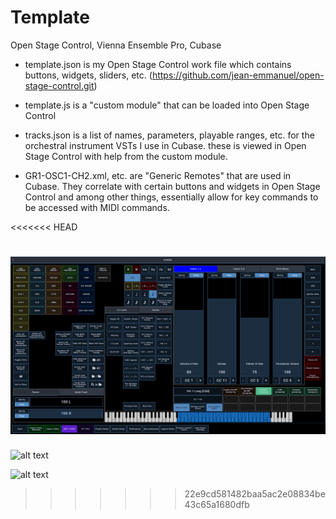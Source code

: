 # Template
Open Stage Control, Vienna Ensemble Pro, Cubase

- template.json is my Open Stage Control work file which contains buttons, widgets, sliders, etc. (https://github.com/jean-emmanuel/open-stage-control.git)

- template.js is a "custom module" that can be loaded into Open Stage Control

- tracks.json is a list of names, parameters, playable ranges, etc. for the orchestral instrument VSTs I use in Cubase. these is viewed in Open Stage Control with help from the custom module.

- GR1-OSC1-CH2.xml, etc. are "Generic Remotes" that are used in Cubase. They correlate with certain buttons and widgets in Open Stage Control and among other things, essentially allow for key commands to be accessed with MIDI commands.

<<<<<<< HEAD

![alt text](./Images/template.png)
=======
![alt text]()

![alt text](https://github.com/[jpwogaman]/[template]/blob/[main]/Images/template.png?raw=true)
>>>>>>> 22e9cd581482baa5ac2e08834be43c65a1680dfb
